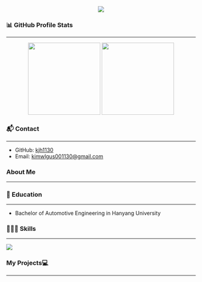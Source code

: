 <div align="center">
  <img src="https://capsule-render.vercel.app/api?type=venom&color=gradient&customColorList=2&height=200&section=header&text=Hi%20there!%20I'm%20Jihyun%20Kim&fontSize=50"/>
</div>

### 📊 GitHub Profile Stats
---
<div align="center">
  <img src="https://github-readme-stats.vercel.app/api?username=kjh1130&show_icons=true&theme=transparent&bg_color=00000000&title_color=2e949f&text_color=ffffff&icon_color=2e949f&border_color=2e949f" height=192px />
  <img src="https://github-readme-stats.vercel.app/api/top-langs/?username=kjh1130&layout=compact&text_color=ffffff&title_color=2e949f&bg_color=00000000&border_color=2e949f" height=192px/>
</div>

### 📬 Contact
---
- GitHub: [kjh1130](https://github.com/kjh1130)
- Email: kimwlgus001130@gmail.com


### About Me
---


### 🏫 Education
---
  - Bachelor of Automotive Engineering in Hanyang University

<!-- <h3 align="center">Awards</h3> -->

### 👨🏻‍💻 Skills
---
<div align="left">
  <a href="https://skillicons.dev">
    <img src="https://skillicons.dev/icons?i=github,java,docker,spring,mysql,html,css,js,react" />
  </a>
</div>


### My Projects💻
---
